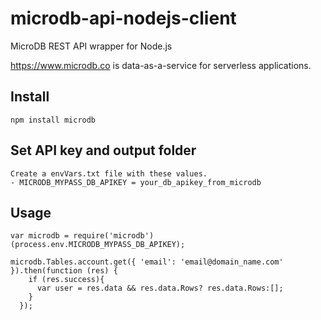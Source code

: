 # microdb-api-nodejs-client

MicroDB REST API wrapper for Node.js

https://www.microdb.co is data-as-a-service for serverless applications.

## Install
    npm install microdb 

## Set API key and output folder
    Create a envVars.txt file with these values. 
    - MICRODB_MYPASS_DB_APIKEY = your_db_apikey_from_microdb
    

## Usage
    var microdb = require('microdb')(process.env.MICRODB_MYPASS_DB_APIKEY);
  
    microdb.Tables.account.get({ 'email': 'email@domain_name.com' }).then(function (res) {
        if (res.success){
          var user = res.data && res.data.Rows? res.data.Rows:[];
        }
      });
